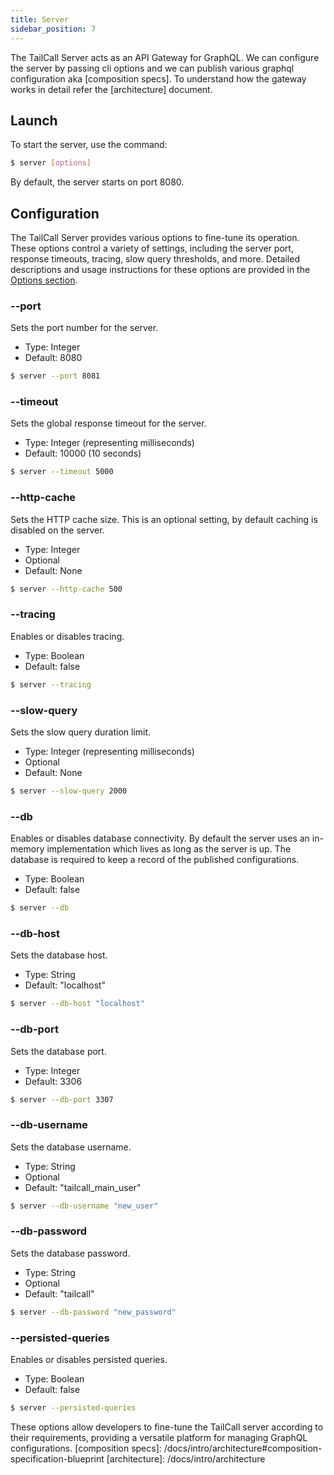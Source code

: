 ```yaml
---
title: Server
sidebar_position: 7
---
```


The TailCall Server acts as an API Gateway for GraphQL. We can configure the server by passing cli options and we can publish various graphql configuration aka [composition specs]. To understand how the gateway works in detail refer the [architecture] document.

## Launch

To start the server, use the command:

```bash
$ server [options]
```

By default, the server starts on port 8080.

## Configuration

The TailCall Server provides various options to fine-tune its operation. These options control a variety of settings, including the server port, response timeouts, tracing, slow query thresholds, and more. Detailed descriptions and usage instructions for these options are provided in the [Options section](#options).

### --port

Sets the port number for the server.

- Type: Integer
- Default: 8080

```bash
$ server --port 8081
```

### --timeout

Sets the global response timeout for the server.

- Type: Integer (representing milliseconds)
- Default: 10000 (10 seconds)

```bash
$ server --timeout 5000
```

### --http-cache

Sets the HTTP cache size. This is an optional setting, by default caching is disabled on the server.

- Type: Integer
- Optional
- Default: None

```bash
$ server --http-cache 500
```

### --tracing

Enables or disables tracing.

- Type: Boolean
- Default: false

```bash
$ server --tracing
```

### --slow-query

Sets the slow query duration limit.

- Type: Integer (representing milliseconds)
- Optional
- Default: None

```bash
$ server --slow-query 2000
```

### --db

Enables or disables database connectivity. By default the server uses an in-memory implementation which lives as long as the server is up. The database is required to keep a record of the published configurations.

- Type: Boolean
- Default: false

```bash
$ server --db
```

### --db-host

Sets the database host.

- Type: String
- Default: "localhost"

```bash
$ server --db-host "localhost"
```

### --db-port

Sets the database port.

- Type: Integer
- Default: 3306

```bash
$ server --db-port 3307
```

### --db-username

Sets the database username.

- Type: String
- Optional
- Default: "tailcall_main_user"

```bash
$ server --db-username "new_user"
```

### --db-password

Sets the database password.

- Type: String
- Optional
- Default: "tailcall"

```bash
$ server --db-password "new_password"
```

### --persisted-queries

Enables or disables persisted queries.

- Type: Boolean
- Default: false

```bash
$ server --persisted-queries
```

These options allow developers to fine-tune the TailCall server according to their requirements, providing a versatile platform for managing GraphQL configurations.
[composition specs]: /docs/intro/architecture#composition-specification-blueprint
[architecture]: /docs/intro/architecture

